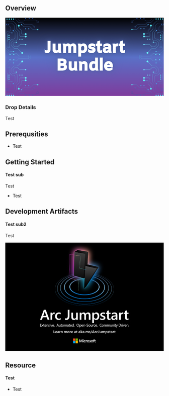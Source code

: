
## Overview

![cover selected](./img/JSBundle.png)

### Drop Details
Test 

## Prerequsities

- Test  



      

## Getting Started
#### Test sub
Test 
- Test 

## Development Artifacts
#### Test sub2
Test 


![artifact selected](./img/Screenshot.png)

## Resource
#### Test 
- Test 
